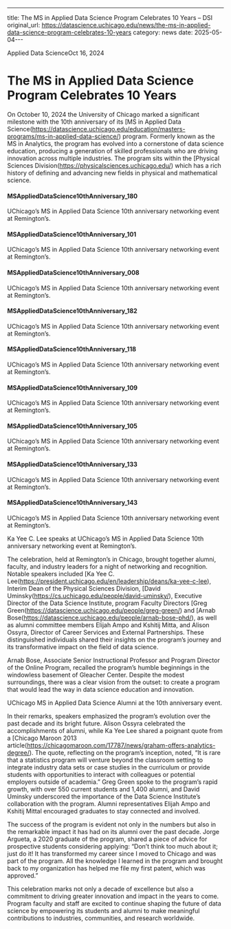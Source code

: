 ---
title: The MS in Applied Data Science Program Celebrates 10 Years – DSI
original_url: https://datascience.uchicago.edu/news/the-ms-in-applied-data-science-program-celebrates-10-years
category: news
date: 2025-05-04---

Applied Data ScienceOct 16, 2024

# The MS in Applied Data Science Program Celebrates 10 Years

On October 10, 2024 the University of Chicago marked a significant milestone with the 10th anniversary of its [MS in Applied Data Science(https://datascience.uchicago.edu/education/masters-programs/ms-in-applied-data-science/) program. Formerly known as the MS in Analytics, the program has evolved into a cornerstone of data science education, producing a generation of skilled professionals who are driving innovation across multiple industries. The program sits within the [Physical Sciences Division(https://physicalsciences.uchicago.edu/) which has a rich history of defining and advancing new fields in physical and mathematical science.

#### MSAppliedDataScience10thAnniversary\_180

UChicago’s MS in Applied Data Science 10th anniversary networking event at Remington’s.

#### MSAppliedDataScience10thAnniversary\_101

UChicago’s MS in Applied Data Science 10th anniversary networking event at Remington’s.

#### MSAppliedDataScience10thAnniversary\_008

UChicago’s MS in Applied Data Science 10th anniversary networking event at Remington’s.

#### MSAppliedDataScience10thAnniversary\_182

UChicago’s MS in Applied Data Science 10th anniversary networking event at Remington’s.

#### MSAppliedDataScience10thAnniversary\_118

UChicago’s MS in Applied Data Science 10th anniversary networking event at Remington’s.

#### MSAppliedDataScience10thAnniversary\_109

UChicago’s MS in Applied Data Science 10th anniversary networking event at Remington’s.

#### MSAppliedDataScience10thAnniversary\_105

UChicago’s MS in Applied Data Science 10th anniversary networking event at Remington’s.

#### MSAppliedDataScience10thAnniversary\_133

UChicago’s MS in Applied Data Science 10th anniversary networking event at Remington’s.

#### MSAppliedDataScience10thAnniversary\_143

UChicago’s MS in Applied Data Science 10th anniversary networking event at Remington’s.

Ka Yee C. Lee speaks at UChicago’s MS in Applied Data Science 10th anniversary networking event at Remington’s.

The celebration, held at Remington’s in Chicago, brought together alumni, faculty, and industry leaders for a night of networking and recognition. Notable speakers included [Ka Yee C. Lee(https://president.uchicago.edu/en/leadership/deans/ka-yee-c-lee), Interim Dean of the Physical Sciences Division, [David Uminsky(https://cs.uchicago.edu/people/david-uminsky/), Executive Director of the Data Science Institute, program Faculty Directors [Greg Green(https://datascience.uchicago.edu/people/greg-green/) and [Arnab Bose(https://datascience.uchicago.edu/people/arnab-bose-phd/), as well as alumni committee members Elijah Ampo and Kshitij Mitta, and Alison Ossyra, Director of Career Services and External Partnerships. These distinguished individuals shared their insights on the program’s journey and its transformative impact on the field of data science.

Arnab Bose, Associate Senior Instructional Professor and Program Director of the Online Program, recalled the program’s humble beginnings in the windowless basement of Gleacher Center. Despite the modest surroundings, there was a clear vision from the outset: to create a program that would lead the way in data science education and innovation.

UChicago MS in Applied Data Science Alumni at the 10th anniversary event.

In their remarks, speakers emphasized the program’s evolution over the past decade and its bright future. Alison Ossyra celebrated the accomplishments of alumni, while Ka Yee Lee shared a poignant quote from a [Chicago Maroon 2013 article(https://chicagomaroon.com/17787/news/graham-offers-analytics-degree/). The quote, reflecting on the program’s inception, noted, “It is rare that a statistics program will venture beyond the classroom setting to integrate industry data sets or case studies in the curriculum or provide students with opportunities to interact with colleagues or potential employers outside of academia.” Greg Green spoke to the program’s rapid growth, with over 550 current students and 1,400 alumni, and David Uminsky underscored the importance of the Data Science Institute’s collaboration with the program. Alumni representatives Elijah Ampo and Kshitij Mittal encouraged graduates to stay connected and involved.

The success of the program is evident not only in the numbers but also in the remarkable impact it has had on its alumni over the past decade. Jorge Argueta, a 2020 graduate of the program, shared a piece of advice for prospective students considering applying: “Don’t think too much about it; just do it! It has transformed my career since I moved to Chicago and was part of the program. All the knowledge I learned in the program and brought back to my organization has helped me file my first patent, which was approved.”

This celebration marks not only a decade of excellence but also a commitment to driving greater innovation and impact in the years to come. Program faculty and staff are excited to continue shaping the future of data science by empowering its students and alumni to make meaningful contributions to industries, communities, and research worldwide.
